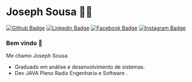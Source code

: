 # Joseph Sousa 👨‍💻

[![Github Badge](https://img.shields.io/badge/-Github-000?style=flat-square&logo=Github&logoColor=white&link=https://github.com/JosephSousa)](https://github.com/JosephSousa) [![Linkedin Badge](https://img.shields.io/badge/-LinkedIn-blue?style=flat-square&logo=Linkedin&logoColor=white&link=https://www.linkedin.com/in/joseph-sousa-0706a8144/)](https://www.linkedin.com/in/joseph-sousa-0706a8144/) [![Facebook Badge](https://img.shields.io/badge/-Facebook-4267B2?style=flat-square&labelColor=4267B2&logo=facebook&logoColor=white&link=https://www.facebook.com/joseph.sousa.18/)](https://www.facebook.com/joseph.sousa.18/) [![Instagram Badge](https://img.shields.io/badge/-Instagram-C13584?style=flat-square&labelColor=C13584&logo=instagram&logoColor=white&link=https://www.instagram.com/josephsoousa/)](https://www.instagram.com/josephsoousa/)

### Bem vindo 👋 

Me chamo Joseph Sousa.
 - Graduado em análise e desenvolvimento de sistemas. 
 - Dev JAVA Pleno Radix Engenharia e Software .
 
